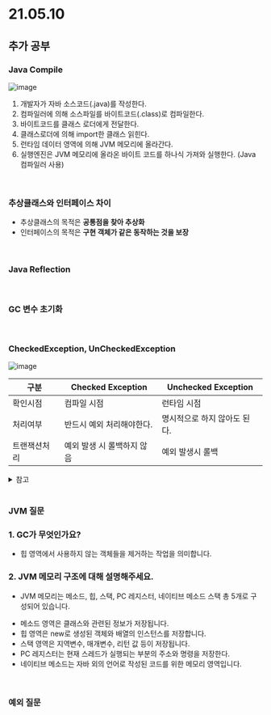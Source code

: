 # 21.05.10

## 추가 공부

### Java Compile

![image](https://user-images.githubusercontent.com/36289638/117579007-feb64400-b12b-11eb-9a94-9370e11430f8.png)

1. 개발자가 자바 소스코드(.java)를 작성한다.
2. 컴파일러에 의해 소스파일를 바이트코드(.class)로 컴파일한다.
3. 바이트코드를 클래스 로더에게 전달한다.
4. 클래스로더에 의해 import한 클래스 읽힌다.
5. 런타임 데이터 영역에 의해 JVM 메모리에 올라간다.
6. 실행엔진은 JVM 메모리에 올라온 바이트 코드를 하나식 가져와 실행한다. (Java 컴파일러 사용)

<br>

### 추상클래스와 인터페이스 차이

- 추상클래스의 목적은 **공통점을 찾아 추상화**
- 인터페이스의 목적은 **구현 객체가 같은 동작하는 것을 보장**

<br>

### Java Reflection

<br>

### GC 변수 초기화

<br>

### CheckedException, UnCheckedException

![image](https://user-images.githubusercontent.com/36289638/117830854-fe928180-b2ae-11eb-9d5e-9a2a2f3e6af4.png)

| 구분         | Checked Exception          | Unchecked Exception          |
| ------------ | -------------------------- | ---------------------------- |
| 확인시점     | 컴파일 시점                | 런타임 시점                  |
| 처리여부     | 반드시 예외 처리해야한다.  | 명시적으로 하지 않아도 된다. |
| 트랜잭션처리 | 예외 발생 시 롤백하지 않음 | 예외 발생시 롤백             |

<details>
    <summary>참고</summary>
    <ul>
        <li>https://madplay.github.io/post/java-checked-unchecked-exceptions</li>
    </ul>
</details>
<br>

### JVM 질문

### 1. GC가 무엇인가요?

- 힙 영역에서 사용하지 않는 객체들을 제거하는 작업을 의미합니다.

### 2. JVM 메모리 구조에 대해 설명해주세요.

- JVM 메모리는 메소드, 힙, 스택, PC 레지스터, 네이티브 메소드 스택 총 5개로 구성되어 있습니다.

* 메소드 영역은 클래스와 관련된 정보가 저장됩니다.
* 힙 영역은 new로 생성된 객체와 배열의 인스턴스를 저장합니다.
* 스택 영역은 지역변수, 매개변수, 리턴 값 등이 저장됩니다.
* PC 레지스터는 현재 스레드가 실행되는 부분의 주소와 명령을 저장한다.
* 네이티브 메소드는 자바 외의 언어로 작성된 코드를 위한 메모리 영역입니다.

<br>

### 예외 질문
